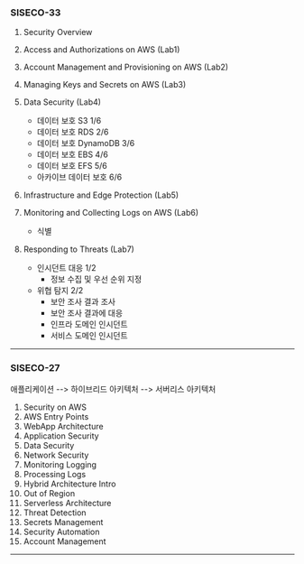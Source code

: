 ### SISECO-33

1. Security Overview
2. Access and Authorizations on AWS (Lab1)
3. Account Management and Provisioning on AWS (Lab2)
4. Managing Keys and Secrets on AWS (Lab3)
5. Data Security (Lab4)

   - 데이터 보호 S3 1/6
   - 데이터 보호 RDS 2/6
   - 데이터 보호 DynamoDB 3/6
   - 데이터 보호 EBS 4/6
   - 데이터 보호 EFS 5/6
   - 아카이브 데이터 보호 6/6

6. Infrastructure and Edge Protection (Lab5)
7. Monitoring and Collecting Logs on AWS (Lab6)

   - 식별

8. Responding to Threats (Lab7)
   - 인시던트 대응 1/2
     - 정보 수집 및 우선 순위 지정
   - 위협 탐지 2/2
     - 보안 조사 결과 조사
     - 보안 조사 결과에 대응
     - 인프라 도메인 인시던트
     - 서비스 도메인 인시던트

---

### SISECO-27

애플리케이션 --> 하이브리드 아키텍처 --> 서버리스 아키텍처

1. Security on AWS
2. AWS Entry Points
3. WebApp Architecture
4. Application Security
5. Data Security
6. Network Security
7. Monitoring Logging
8. Processing Logs
9. Hybrid Architecture Intro
10. Out of Region
11. Serverless Architecture
12. Threat Detection
13. Secrets Management
14. Security Automation
15. Account Management

---
